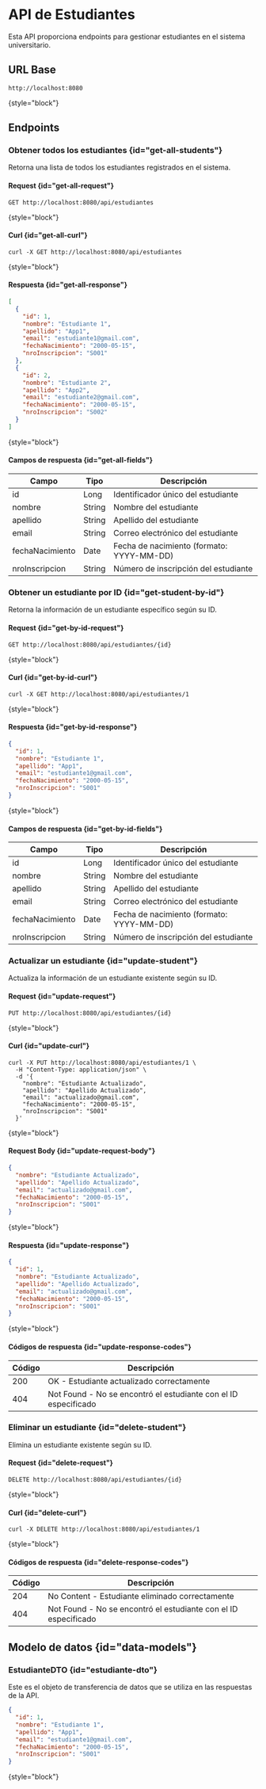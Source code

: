 # API de Estudiantes

Esta API proporciona endpoints para gestionar estudiantes en el sistema universitario.

## URL Base

```HTTP
http://localhost:8080
```
{style="block"}

## Endpoints

### Obtener todos los estudiantes {id="get-all-students"}

Retorna una lista de todos los estudiantes registrados en el sistema.

#### Request {id="get-all-request"}

```HTTP
GET http://localhost:8080/api/estudiantes
```
{style="block"}

#### Curl {id="get-all-curl"}

```Shell
curl -X GET http://localhost:8080/api/estudiantes
```
{style="block"}

#### Respuesta {id="get-all-response"}

```JSON
[
  {
    "id": 1,
    "nombre": "Estudiante 1",
    "apellido": "App1",
    "email": "estudiante1@gmail.com",
    "fechaNacimiento": "2000-05-15",
    "nroInscripcion": "S001"
  },
  {
    "id": 2,
    "nombre": "Estudiante 2",
    "apellido": "App2",
    "email": "estudiante2@gmail.com",
    "fechaNacimiento": "2000-05-15",
    "nroInscripcion": "S002"
  }
]
```
{style="block"}

#### Campos de respuesta {id="get-all-fields"}

| Campo | Tipo | Descripción |
|-------|------|-------------|
| id | Long | Identificador único del estudiante |
| nombre | String | Nombre del estudiante |
| apellido | String | Apellido del estudiante |
| email | String | Correo electrónico del estudiante |
| fechaNacimiento | Date | Fecha de nacimiento (formato: YYYY-MM-DD) |
| nroInscripcion | String | Número de inscripción del estudiante |

### Obtener un estudiante por ID {id="get-student-by-id"}

Retorna la información de un estudiante específico según su ID.

#### Request {id="get-by-id-request"}

```HTTP
GET http://localhost:8080/api/estudiantes/{id}
```
{style="block"}

#### Curl {id="get-by-id-curl"}

```Shell
curl -X GET http://localhost:8080/api/estudiantes/1
```
{style="block"}

#### Respuesta {id="get-by-id-response"}

```JSON
{
  "id": 1,
  "nombre": "Estudiante 1",
  "apellido": "App1",
  "email": "estudiante1@gmail.com",
  "fechaNacimiento": "2000-05-15",
  "nroInscripcion": "S001"
}
```
{style="block"}

#### Campos de respuesta {id="get-by-id-fields"}

| Campo | Tipo | Descripción |
|-------|------|-------------|
| id | Long | Identificador único del estudiante |
| nombre | String | Nombre del estudiante |
| apellido | String | Apellido del estudiante |
| email | String | Correo electrónico del estudiante |
| fechaNacimiento | Date | Fecha de nacimiento (formato: YYYY-MM-DD) |
| nroInscripcion | String | Número de inscripción del estudiante |

### Actualizar un estudiante {id="update-student"}

Actualiza la información de un estudiante existente según su ID.

#### Request {id="update-request"}

```HTTP
PUT http://localhost:8080/api/estudiantes/{id}
```
{style="block"}

#### Curl {id="update-curl"}

```Shell
curl -X PUT http://localhost:8080/api/estudiantes/1 \
  -H "Content-Type: application/json" \
  -d '{
    "nombre": "Estudiante Actualizado",
    "apellido": "Apellido Actualizado",
    "email": "actualizado@gmail.com",
    "fechaNacimiento": "2000-05-15",
    "nroInscripcion": "S001"
  }'
```
{style="block"}

#### Request Body {id="update-request-body"}

```JSON
{
  "nombre": "Estudiante Actualizado",
  "apellido": "Apellido Actualizado",
  "email": "actualizado@gmail.com",
  "fechaNacimiento": "2000-05-15",
  "nroInscripcion": "S001"
}
```
{style="block"}

#### Respuesta {id="update-response"}

```JSON
{
  "id": 1,
  "nombre": "Estudiante Actualizado",
  "apellido": "Apellido Actualizado",
  "email": "actualizado@gmail.com",
  "fechaNacimiento": "2000-05-15",
  "nroInscripcion": "S001"
}
```
{style="block"}

#### Códigos de respuesta {id="update-response-codes"}

| Código | Descripción |
|--------|-------------|
| 200 | OK - Estudiante actualizado correctamente |
| 404 | Not Found - No se encontró el estudiante con el ID especificado |

### Eliminar un estudiante {id="delete-student"}

Elimina un estudiante existente según su ID.

#### Request {id="delete-request"}

```HTTP
DELETE http://localhost:8080/api/estudiantes/{id}
```
{style="block"}

#### Curl {id="delete-curl"}

```Shell
curl -X DELETE http://localhost:8080/api/estudiantes/1
```
{style="block"}

#### Códigos de respuesta {id="delete-response-codes"}

| Código | Descripción |
|--------|-------------|
| 204 | No Content - Estudiante eliminado correctamente |
| 404 | Not Found - No se encontró el estudiante con el ID especificado |

## Modelo de datos {id="data-models"}

### EstudianteDTO {id="estudiante-dto"}

Este es el objeto de transferencia de datos que se utiliza en las respuestas de la API.

```JSON
{
  "id": 1,
  "nombre": "Estudiante 1",
  "apellido": "App1",
  "email": "estudiante1@gmail.com",
  "fechaNacimiento": "2000-05-15",
  "nroInscripcion": "S001"
}
```
{style="block"}
